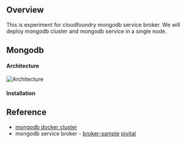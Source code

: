 
## Overview
This is experiment for cloudfoundry mongodb service broker. 
We will deploy mongodb cluster and mongodb service in a single node. 

## Mongodb
#### Architecture

![Architecture](http://www.sohamkamani.com/assets/images/posts/docker-mongo-replication/architecture-diagram.png)

#### Installation


## Reference
- [mongodb docker cluster](http://www.sohamkamani.com/blog/2016/06/30/docker-mongo-replica-set/)
- mongodb service broker - [broker-sample](https://github.com/spring-cloud-samples/cloudfoundry-service-broker)  [pivital](https://github.com/cf-platform-eng/mongodb-broker)
